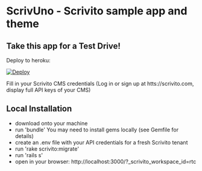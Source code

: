 # ScrivUno - Scrivito sample app and theme

## Take this app for a Test Drive!

Deploy to heroku:

[![Deploy](https://www.herokucdn.com/deploy/button.png)](https://heroku.com/deploy)

Fill in your Scrivito CMS credentials (Log in or sign up at htts://scrivito.com, display full API keys of your CMS)

## Local Installation

- download onto your machine
- run 'bundle'
You may need to install gems locally (see Gemfile for details)
- create an .env file with your API credentials for a fresh Scrivito tenant
- run 'rake scrivito:migrate'
- run 'rails s'
- open in your browser: http://localhost:3000/?_scrivito_workspace_id=rtc

